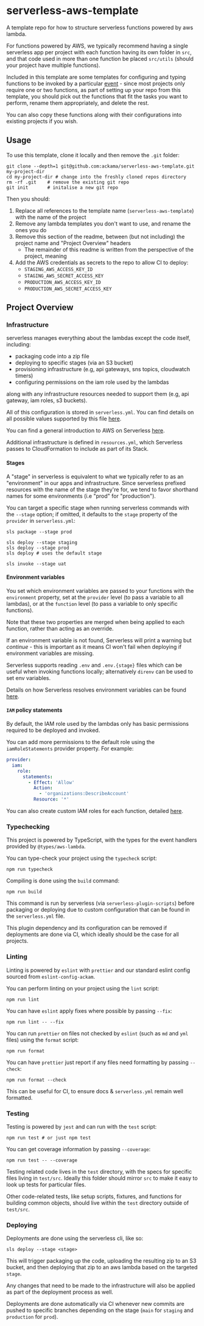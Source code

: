# serverless-aws-template

A template repo for how to structure serverless functions powered by aws lambda.

For functions powered by AWS, we typically recommend having a single serverless
app per project with each function having its own folder in `src`, and that code
used in more than one function be placed `src/utils` (should your project have
multiple functions).

Included in this template are some templates for configuring and typing
functions to be invoked by a particular
[event](https://www.serverless.com/framework/docs/providers/aws/events/) - since
most projects only require one or two functions, as part of setting up your repo
from this template, you should pick out the functions that fit the tasks you
want to perform, rename them appropriately, and delete the rest.

You can also copy these functions along with their configurations into existing
projects if you wish.

## Usage

To use this template, clone it locally and then remove the `.git` folder:

```
git clone --depth=1 git@github.com:ackama/serverless-aws-template.git my-project-dir
cd my-project-dir # change into the freshly cloned repos directory
rm -rf .git    # remove the existing git repo
git init       # initalise a new git repo
```

Then you should:

1. Replace all references to the template name (`serverless-aws-template`) with
   the name of the project
1. Remove any lambda templates you don't want to use, and rename the ones you do
1. Remove this section of the readme, between (but not including) the project
   name and "Project Overview" headers
   - The remainder of this readme is written from the perspective of the
     project, meaning
1. Add the AWS credentials as secrets to the repo to allow CI to deploy:
   - `STAGING_AWS_ACCESS_KEY_ID`
   - `STAGING_AWS_SECRET_ACCESS_KEY`
   - `PRODUCTION_AWS_ACCESS_KEY_ID`
   - `PRODUCTION_AWS_SECRET_ACCESS_KEY`

## Project Overview

### Infrastructure

serverless manages everything about the lambdas except the code itself,
including:

- packaging code into a zip file
- deploying to specific stages (via an S3 bucket)
- provisioning infrastructure (e.g, api gateways, sns topics, cloudwatch timers)
- configuring permissions on the iam role used by the lambdas

along with any infrastructure resources needed to support them (e.g, api
gateway, iam roles, s3 buckets).

All of this configuration is stored in `serverless.yml`. You can find details on
all possible values supported by this file
[here](https://www.serverless.com/framework/docs/providers/aws/guide/serverless.yml/).

You can find a general introduction to AWS on Serverless
[here](https://www.serverless.com/framework/docs/providers/aws/guide/intro/).

Additional infrastructure is defined in `resources.yml`, which Serverless passes
to CloudFormation to include as part of its Stack.

#### Stages

A "stage" in serverless is equivalent to what we typically refer to as an
"environment" in our apps and infrastructure. Since serverless prefixed
resources with the name of the stage they're for, we tend to favor shorthand
names for some environments (i.e "prod" for "production").

You can target a specific stage when running serverless commands with the
`--stage` option; if omitted, it defaults to the `stage` property of the
`provider` in `serverless.yml`:

```shell
sls package --stage prod

sls deploy --stage staging
sls deploy --stage prod
sls deploy # uses the default stage

sls invoke --stage uat
```

#### Environment variables

You set which environment variables are passed to your functions with the
`environment` property, set at the `provider` level (to pass a variable to all
lambdas), or at the `function` level (to pass a variable to only specific
functions).

Note that these two properties are merged when being applied to each function,
rather than acting as an override.

If an environment variable is not found, Serverless will print a warning but
_continue_ - this is important as it means CI won't fail when deploying if
environment variables are missing.

Serverless supports reading `.env` and `.env.{stage}` files which can be useful
when invoking functions locally; alternatively `direnv` can be used to set env
variables.

Details on how Serverless resolves environment variables can be found
[here](https://www.serverless.com/framework/docs/environment-variables/).

#### `IAM` policy statements

By default, the IAM role used by the lambdas only has basic permissions required
to be deployed and invoked.

You can add more permissions to the default role using the `iamRoleStatements`
provider property. For example:

```yaml
provider:
  iam:
    role:
      statements:
        - Effect: 'Allow'
          Action:
            - 'organizations:DescribeAccount'
          Resource: '*'
```

You can also create custom IAM roles for each function, detailed
[here](https://www.serverless.com/framework/docs/providers/aws/guide/iam/).

### Typechecking

This project is powered by TypeScript, with the types for the event handlers
provided by `@types/aws-lambda`.

You can type-check your project using the `typecheck` script:

    npm run typecheck

Compiling is done using the `build` command:

    npm run build

This command is run by serverless (via `serverless-plugin-scripts`) before
packaging or deploying due to custom configuration that can be found in the
`serverless.yml` file.

This plugin dependency and its configuration can be removed if deployments are
done via CI, which ideally should be the case for all projects.

### Linting

Linting is powered by `eslint` with `prettier` and our standard eslint config
sourced from `eslint-config-ackam`.

You can perform linting on your project using the `lint` script:

    npm run lint

You can have `eslint` apply fixes where possible by passing `--fix`:

    npm run lint -- --fix

You can run `prettier` on files not checked by `eslint` (such as `md` and `yml`
files) using the `format` script:

    npm run format

You can have `prettier` just report if any files need formatting by passing
`--check`:

    npm run format --check

This can be useful for CI, to ensure docs & `serverless.yml` remain well
formatted.

### Testing

Testing is powered by `jest` and can run with the `test` script:

    npm run test # or just npm test

You can get coverage information by passing `--coverage`:

    npm run test -- --coverage

Testing related code lives in the `test` directory, with the specs for specific
files living in `test/src`. Ideally this folder should mirror `src` to make it
easy to look up tests for particular files.

Other code-related tests, like setup scripts, fixtures, and functions for
building common objects, should live within the `test` directory outside of
`test/src`.

### Deploying

Deployments are done using the serverless cli, like so:

    sls deploy --stage <stage>

This will trigger packaging up the code, uploading the resulting zip to an S3
bucket, and then deploying that zip to an aws lambda based on the targeted
`stage`.

Any changes that need to be made to the infrastructure will also be applied as
part of the deployment process as well.

Deployments are done automatically via CI whenever new commits are pushed to
specific branches depending on the stage (`main` for `staging` and `production`
for `prod`).
